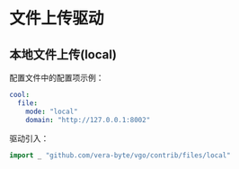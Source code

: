 # 文件上传驱动

## 本地文件上传(local)

配置文件中的配置项示例：

```yaml
cool:
  file:
    mode: "local"
    domain: "http://127.0.0.1:8002"
```

驱动引入：

```go
import _ "github.com/vera-byte/vgo/contrib/files/local"
```
